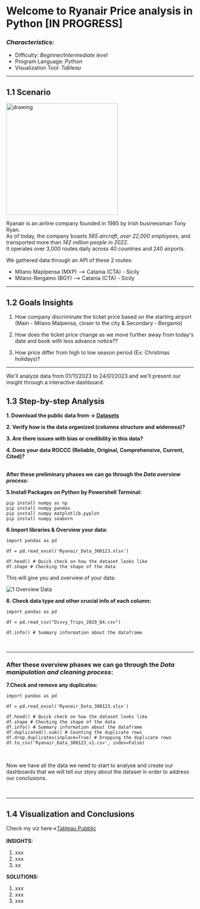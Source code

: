 # **Welcome to Ryanair Price analysis in Python [IN PROGRESS]**

### *Characteristics:*
* Difficulty: _Beginner/Intermediate level_
* Program Language: _Python_
* Visualization Tool: _Tableau_

***

## 1.1 Scenario

<img src="https://github.com/damicodavid/Ryanair_Price_Analysis/assets/156213397/4ca23176-7a01-4bf6-901f-739855295eb5" alt="drawing" width="300"/>


Ryanair is an airline company founded in 1985 by Irish businessman Tony Ryan.
<br>
As of today, the company boasts *565 aircraft*, *over 22,000 employees*, and transported more than *142 million people in 2022*. 
<br>It operates over 3,000 routes daily across 40 countries and 240 airports.

We gathered data through an API of these 2 routes:
* Milano Maplpensa (MXP) --> Catania (CTA) - Sicily
* Milano-Bergamo (BGY) --> Catania (CTA) - Sicily

****

## 1.2 Goals Insights

1. How company discriminate the ticket price based on the starting airport (Main - Milano Malpensa, closer to the city & Secondary - Bergamo)

2. How does the ticket price change as we move further away from today's date and book with less advance notice??

3. How price differ from high to low season period (Ex: Christmas holidays)?


***
We'll analyze data from 01/11/2023 to 24/01/2023 and we'll present our insight through a interactive dashboard.

## 1.3 Step-by-step Analysis 

**1. Download the public data from -> [Datasets](xxxx)**

**2. Verify how is the data organized (columns structure and wideness)?**

**3. Are there issues with bias or credibility in this data?** 

**4. Does your data ROCCC (Reliable, Original, Comprehensive, Current, Cited)?**
<br>
<br>

**After these preliminary phases we can go through the _Data overview process_:**

**5.Install Packages on Python by Powershell Terminal:**

``` 
pip install numpy as np
pip install numpy pandas
pip install numpy matplotlib.pyplot
pip install numpy seaborn
``` 

**6.Import libraries & Overview your data:**

``` 
import pandas as pd

df = pd.read_excel('Ryanair_Data_300123.xlsx') 

df.head() # Quick check on how the dataset looks like
df.shape # Checking the shape of the data

```
This will give you and overview of your data:

![1 Overview Data](https://github.com/damicodavid/Ryanair_Price_Analysis-In-progress-/assets/156213397/37f93c89-eda2-4814-8643-1552cbed74bc)

**6. Check data type and other crucial info of each column:**

``` 
import pandas as pd

df = pd.read_csv("Divvy_Trips_2019_Q4.csv")
 
df.info() # Summary information about the dataframe

```
<br>

***

### After these overview phases we can go through the _Data manipulation and cleaning process_:
**7.Check and remove any duplicates:**
```
import pandas as pd

df = pd.read_excel('Ryanair_Data_300123.xlsx') 

df.head() # Quick check on how the dataset looks like
df.shape # Checking the shape of the data
df.info() # Summary information about the dataframe
df.duplicated().sum() # Counting the duplicate rows
df.drop_duplicates(inplace=True) # Dropping the duplicate rows
df.to_csv('Ryanair_Data_300123_v1.csv', index=False)

```
<br>

Now we have all the data we need to start to analyse and create our dashboards that we will tell our story about the dataset in order to address our conclusions.

<br>

***
## 1.4 Visualization and Conclusions


Check my viz here->[Tableau Pubblic](xxx)
<br>
<br>
**INSIGHTS:**
1. xxx
2. xxx
3. xx

**SOLUTIONS:**
1. xxx
2. xxx
3. xxx
